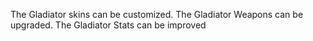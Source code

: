 The Gladiator skins can be customized.
The Gladiator Weapons can be upgraded.
The Gladiator Stats can be improved